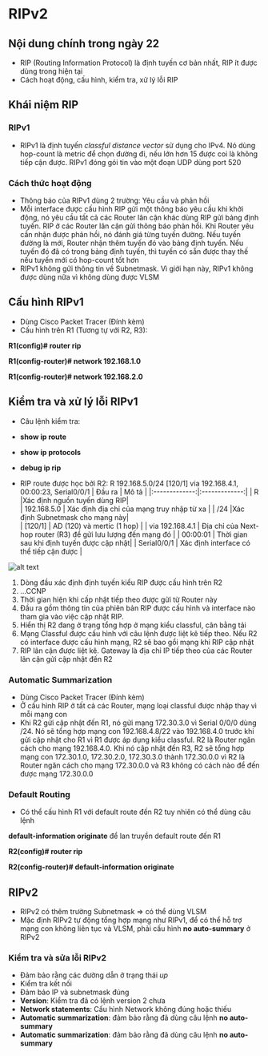 # RIPv2

## Nội dung chính trong ngày 22

- RIP (Routing Information Protocol) là định tuyến cơ bản nhất, RIP ít được dùng trong hiện tại
- Cách hoạt động, cấu hình, kiểm tra, xử lý lỗi RIP

## Khái niệm RIP
### RIPv1
- RIPv1 là định tuyến *classful distance vector* sử dụng cho IPv4. Nó dùng hop-count là metric để chọn đường đi, nếu lớn hơn 15 được coi là không tiếp cận được. RIPv1 đóng gói tin vào một đoạn UDP dùng port 520
### Cách thức hoạt động
- Thông báo của RIPv1 dùng 2 trường: Yêu cầu và phản hồi
- Mỗi interface được cấu hình RIP gửi một thông báo yêu cầu khi khởi động, nó yêu cầu tất cả các Router lân cận khác dùng RIP gửi bảng định tuyến. RIP ở các Router lân cận gửi thông báo phản hồi. Khi Router yêu cần nhận được phản hồi, nó đánh giá từng tuyến đường. Nếu tuyến đường là mới, Router nhận thêm tuyến đó vào bảng định tuyến. Nếu tuyến đó đã có trong bảng định tuyến, thì tuyến có sẵn được thay thế nếu tuyến mới có hop-count tốt hơn
- RIPv1 không gửi thông tin về Subnetmask. Vì giới hạn này, RIPv1 không được dùng nữa vì không dùng được VLSM

## Cấu hình RIPv1
- Dùng Cisco Packet Tracer (Đính kèm)
- Cấu hình trên R1 (Tương tự với R2, R3):

 **R1(config)# router rip**
 
 **R1(config-router)# network 192.168.1.0**
 
 **R1(config-router)# network 192.168.2.0**

## Kiểm tra và xử lý lỗi RIPv1
- Câu lệnh kiểm tra:
 - **show ip route**
 - **show ip protocols**
 - **debug ip rip**

- RIP route được học bởi R2:
R 192.168.5.0/24 [120/1] via 192.168.4.1, 00:00:23, Serial0/0/1
| Đầu ra           | Mô tả      |
|:-------------:|:-------------:|
| R     |Xác định nguồn tuyến dùng RIP|  
| 192.168.5.0  |  Xác định địa chỉ của mạng truy nhập từ xa  |
| /24   |Xác định Subnetmask cho mạng này|          
| [120/1]    | AD (120) và mertic (1 hop)     |
| via 192.168.4.1      | Địa chỉ của Next-hop router (R3) để gửi lưu lượng đến mạng đó      |
| 00:00:01      |  Thời gian sau khi định tuyến được cập nhật|
| Serial0/0/1    |       Xác định interface có thể tiếp cận được        |

![alt text](https://i.imgur.com/ElHaSFy.png)
1. Dòng đầu xác định định tuyến kiểu RIP được cấu hình trên R2
2. ...CCNP
3. Thời gian hiện khi cấp nhật tiếp theo được gửi từ Router này 
4. Đầu ra gồm thông tin của phiên bản RIP được cấu hình và interface nào tham gia vào việc cập nhật RIP. 
5. Hiển thị R2 đang ở trạng tổng hợp ở mạng kiểu classful, cân bằng tải
6. Mạng Classful được cấu hình với câu lệnh được liệt kê tiếp theo. Nếu R2 có interface được cấu hình mạng, R2 sẽ bao gồi mạng khi RIP cập nhật
7. RIP lân cận được liệt kê. Gateway là địa chỉ IP tiếp theo của các Router lân cận gửi cập nhật đến R2

### Automatic Summarization
- Dùng Cisco Packet Tracer (Đính kèm)
- Ở cấu hình RIP ở tất cả các Router, mạng loại classful được nhập thay vì mỗi mạng con
- Khi R2 gửi cập nhật đến R1, nó gửi mạng 172.30.3.0 vì Serial 0/0/0 dùng /24. Nó sẽ tổng hợp mạng con 192.168.4.8/22 vào 192.168.4.0 trước khi gửi cập nhật cho R1 vì R1 được áp dụng kiểu classful. R2 là Router ngăn cách cho mạng 192.168.4.0. Khi nó cập nhật đến R3, R2 sẽ tổng hợp mạng con 172.30.1.0, 172.30.2.0, 172.30.3.0 thành 172.30.0.0 vì R2 là Router ngăn cách cho mạng 172.30.0.0 và R3 không có cách nào để đến được mạng 172.30.0.0
### Default Routing
- Có thể cấu hình R1 với default route đến R2 tuy nhiên có thể dùng câu lệnh

 **default-information originate** để lan truyền default route đến R1

 **R2(config)# router rip**

 **R2(config-router)# default-information originate** 

## RIPv2
- RIPv2 có thêm trường Subnetmask => có thể dùng VLSM
- Mặc định RIPv2 tự động tổng hợp mạng như RIPv1, để có thể hỗ trợ mạng con không liên tục và VLSM, phải cấu hình **no auto-summary** ở RIPv2

### Kiểm tra và sửa lỗi RIPv2
- Đảm bảo rằng các đường dẫn ở trạng thái *up*
- Kiểm tra kết nối
- Đảm bảo IP và subnetmask đúng
- **Version**: Kiểm tra đã có lệnh version 2 chưa
- **Network statements**: Cấu hình Network không đúng hoặc thiếu
- **Automatic summarization**: đảm bảo rằng đã dùng câu lệnh **no auto-summary**
- **Automatic summarization**: đảm bảo rằng đã dùng câu lệnh **no auto-summary**